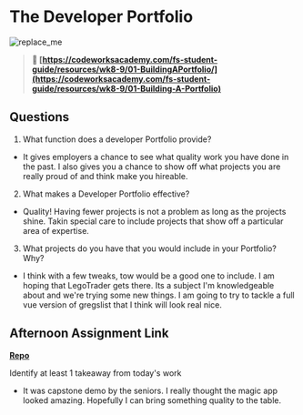 # The Developer Portfolio

![replace_me](https://codeworks.blob.core.windows.net/public/assets/img/illustrations/placeholder.svg)

> **📖 [https://codeworksacademy.com/fs-student-guide/resources/wk8-9/01-BuildingAPortfolio/](https://codeworksacademy.com/fs-student-guide/resources/wk8-9/01-Building-A-Portfolio)**

## Questions

1. What function does a developer Portfolio provide?

- It gives employers a chance to see what quality work you have done in the past.  I also gives you a chance to show off what projects you are really proud of and think make you hireable.

2. What makes a Developer Portfolio effective?

- Quality! Having fewer projects is not a problem as long as the projects shine.  Takin special care to include projects that show off a particular area of expertise.

3. What projects do you have that you would include in your Portfolio? Why?

- I think with a few tweaks, tow would be a good one to include.  I am hoping that LegoTrader gets there.  Its a subject I'm knowledgeable about and we're trying some new things.  I am going to try to tackle a full vue version of gregslist that I think will look real nice.  

## Afternoon Assignment Link

**[Repo](https://github.com/coelallen/<ASSIGNMENT_REPO>)**

Identify at least 1 takeaway from today's work

- It was capstone demo by the seniors.  I really thought the magic app looked amazing.  Hopefully I can bring something quality to the table.
